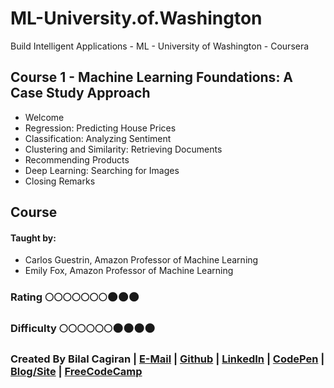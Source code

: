 # ML-University.of.Washington
Build Intelligent Applications - ML - University of Washington - Coursera

## Course 1 - Machine Learning Foundations: A Case Study Approach
* Welcome
* Regression: Predicting House Prices
* Classification: Analyzing Sentiment
* Clustering and Similarity: Retrieving Documents
* Recommending Products
* Deep Learning: Searching for Images
* Closing Remarks

## Course

#### Taught by: 
* Carlos Guestrin, Amazon Professor of Machine Learning
*  Emily Fox, Amazon Professor of Machine Learning

### Rating     :full_moon::full_moon::full_moon::full_moon::full_moon::full_moon::full_moon::new_moon::new_moon::new_moon:
### Difficulty :full_moon::full_moon::full_moon::full_moon::full_moon::full_moon::new_moon::new_moon::new_moon::new_moon:

### Created By Bilal Cagiran | [E-Mail](mailto:bcagiran@hotmail.com) | [Github](https://github.com/extwiii/) | [LinkedIn](https://linkedin.com/in/bilalcagiran) | [CodePen](http://codepen.io/extwiii/) | [Blog/Site](http://bilalcagiran.com) | [FreeCodeCamp](https://www.freecodecamp.com/extwiii) 
